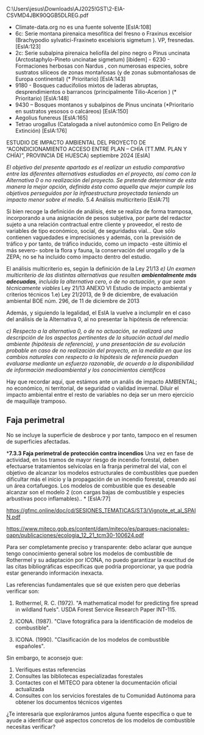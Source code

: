 C:\Users\jesus\Downloads\AJ2025\!GST\2-EIA-CSVMD4JBK90QGB5DLREG.pdf
- Climate-data.org no es una fuente solvente [EsIA:108]
- 6c: Serie montana pirenaica mesofítica del fresno o Fraxinus excelsior (Brachypodio sylvatici-Fraxineto excelsioris sigmetum ). VP, fresnedas.  [EsIA:123]
- 2c: Serie subalpina pirenaica heliofila del pino negro o Pinus uncinata (Arctostaphylo-Pineto uncinatae sigmetum) [ibidem] - 6230 - Formaciones herbosas con Nardus , con numerosas especies, sobre sustratos silíceos de zonas montañosas (y de zonas submontañosas de Europa continental) (* Prioritario) [EsIA:143]
- 9180 - Bosques caducifolios mixtos de laderas abruptas, desprendimientos o barrancos (principalmente Tilio-Acerion ) (* Prioritario) [EsIA:148]
- 9430 – Bosques montanos y subalpinos de Pinus uncinata (*Prioritario en sustratos yesosos o calcáreos) [EsIA:150]
- Aegolius funereus [EsIA:165]
- Tetrao urogallus (Catalogada a nivel autonómico como En Peligro de
Extinción) [EsIA:176]

ESTUDIO DE IMPACTO AMBIENTAL DEL PROYECTO DE “ACONDICIONAMIENTO ACCESO ENTRE PLAN – CHÍA (TT.MM. PLAN Y CHÍA)”, PROVINCIA DE HUESCA) septiembre 2024 [EsIA]

*El objetivo del presente apartado es el realizar un estudio comparativo entre las diferentes alternativas estudiadas en el proyecto, así como con la Alternativa 0 o no realización del proyecto. Se pretende determinar de esta manera la mejor opción, definida ésta como aquella que mejor cumple los objetivos perseguidos por la infraestructura proyectada teniendo un impacto menor sobre el medio.* 5.4 Análisis multicriterio [EsIA:71]

Si bien recoge la definición de análisis, éste se realiza de forma tramposa, incorporando a una asignación de pesos subjetiva, por parte del redactor sujeto a una relación contractual entre cliente y proveedor, el resto de variables de tipo económico, social, de seguridadss vial... Que sólo contienen vaguedades e imprecisiones y además, con la previsión de tráfico y por tanto, de tráfico inducido, como un impacto -este últimio el más severo- sobre la flora y fauna, la conservación del urogallo y de la ZEPA; no se ha incluido como impacto dentro del estudio. 

El análisis multicriterio es, según la definición de la Ley 21/13 *e) Un examen multicriterio de las distintas alternativas que resulten **ambientalmente más adecuadas**, incluida la alternativa cero, o de no actuación, y que sean técnicamente viables* <ref>Ley 21/13 ANEXO VI Estudio de impacto ambiental y criterios técnicos 1.e) Ley 21/2013, de 9 de diciembre, de evaluación ambiental BOE núm. 296, de 11 de diciembre de 2013</ref>

Además, y siguiendo la legalidad, el EsIA la vuelve a inclumplir en el caso del análisis de la Alternativa 0, al no presentar la hipótesis de referencia:


*c) Respecto a la alternativa 0, o de no actuación, se realizará una descripción de los aspectos pertinentes de la situación actual del medio ambiente (hipótesis de referencia), y una presentación de su evolución probable en caso de no realización del proyecto, en la medida en que los cambios naturales con respecto a la hipótesis de referencia puedan evaluarse mediante un esfuerzo razonable, de acuerdo a la disponibilidad de información medioambiental y los conocimientos científicos*

Hay que recordar aquí, que estámos ante un anális de impacto AMBIENTAL; no económico, ni territorial, de seguridad o vialidad invernal. Diluir el impacto ambiental entre el resto de variables no deja ser un mero ejercicio de maquillaje tramposo.

## Faja perimetral
No se incluye la superficie de desbroce y por tanto, tampoco en el resumen de superficies afectadas.

***7.3.3 Faja perimetral de protección contra incendios** Una vez en fase de actividad, en los tramos de mayor riesgo de incendio forestal, deben efectuarse tratamientos selvícolas en la franja perimetral del vial, con el objetivo de alcanzar los modelos estructurales de combustibles que pueden dificultar más el inicio y la propagación de un incendio forestal, creando así un área cortafuegos. Los modelos de combustible que es deseable alcanzar son el modelo 2 (con cargas bajas de combustible y especies arbustivas poco inflamables).. *
[EsIA:77]

https://gfmc.online/doc/cd/SESIONES_TEMATICAS/ST3/Vignote_et_al_SPAIN.pdf 

https://www.miteco.gob.es/content/dam/miteco/es/parques-nacionales-oapn/publicaciones/ecologia_12_21_tcm30-100624.pdf

Para ser completamente preciso y transparente: debo aclarar que aunque tengo conocimiento general sobre los modelos de combustible de Rothermel y su adaptación por ICONA, no puedo garantizar la exactitud de las citas bibliográficas específicas que podría proporcionar, ya que podría estar generando información inexacta.

Las referencias fundamentales que sé que existen pero que deberías verificar son:

1. Rothermel, R. C. (1972). "A mathematical model for predicting fire spread in wildland fuels". USDA Forest Service Research Paper INT-115.

2. ICONA. (1987). "Clave fotográfica para la identificación de modelos de combustible".

3. ICONA. (1990). "Clasificación de los modelos de combustible españoles".

Sin embargo, te aconsejo que:
1. Verifiques estas referencias
2. Consultes las bibliotecas especializadas forestales
3. Contactes con el MITECO para obtener la documentación oficial actualizada
4. Consultes con los servicios forestales de tu Comunidad Autónoma para obtener los documentos técnicos vigentes

¿Te interesaría que exploráramos juntos alguna fuente específica o que te ayude a identificar qué aspectos concretos de los modelos de combustible necesitas verificar?

